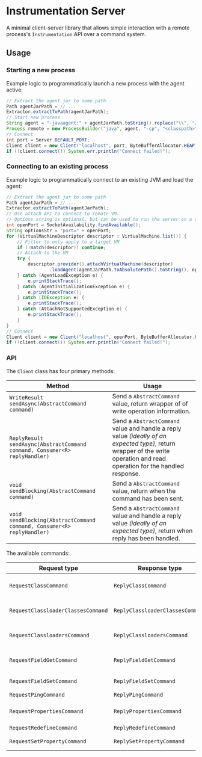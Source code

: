 # Instrumentation Server

A minimal client-server library that allows simple interaction with a remote process's `Instrumentation` API over a command system.

## Usage

### Starting a new process

Example logic to programmatically launch a new process with the agent active:
```java
// Extract the agent jar to some path
Path agentJarPath = // ...
Extractor.extractToPath(agentJarPath);
// Start new process
String agent = "-javaagent:" + agentJarPath.toString().replace("\\", "/");
Process remote = new ProcessBuilder("java", agent, "-cp", "<classpath>", "<main-class>").start();
// Connect
int port = Server.DEFAULT_PORT;
Client client = new Client("localhost", port, ByteBufferAllocator.HEAP);
if (!client.connect()) System.err.println("Connect failed!");
```

### Connecting to an existing process

Example logic to programmatically connect to an existing JVM and load the agent:
```java
// Extract the agent jar to some path
Path agentJarPath = // ...
Extractor.extractToPath(agentJarPath);
// Use attach API to connect to remote VM.
// Options string is optional, but can be used to run the server on a unique port.
int openPort = SocketAvailability.findAvailable();
String optionsStr = "port=" + openPort;
for (VirtualMachineDescriptor descriptor : VirtualMachine.list()) {
	// Filter to only apply to a target VM
	if (!match(descriptor)) continue;
	// Attach to the VM
	try {
		descriptor.provider().attachVirtualMachine(descriptor)
				.loadAgent(agentJarPath.toAbsolutePath().toString(), optionsStr);
	} catch (AgentLoadException e) {
		e.printStackTrace();
	} catch (AgentInitializationException e) {
		e.printStackTrace();
	} catch (IOException e) {
		e.printStackTrace();
	} catch (AttachNotSupportedException e) {
		e.printStackTrace();
	}
}
// Connect
Client client = new Client("localhost", openPort, ByteBufferAllocator.HEAP);
if (!client.connect()) System.err.println("Connect failed!");
```

### API

The `Client` class has four primary methods:

| Method                                                                     | Usage |
|----------------------------------------------------------------------------|-------|
| `WriteResult sendAsync(AbstractCommand command)`                           | Send a `AbstractCommand` value, return wrapper of of write operation information. |
| `ReplyResult sendAsync(AbstractCommand command, Consumer<R> replyHandler)` | Send a `AbstractCommand` value and handle a reply value _(ideally of an expected type)_, return wrapper of the write operation and read operation for the handled response. |
| `void sendBlocking(AbstractCommand command)`                               | Send a `AbstractCommand` value, return when the command has been sent. |
| `void sendBlocking(AbstractCommand command, Consumer<R> replyHandler)`     | Send a `AbstractCommand` value and handle a reply value _(ideally of an expected type)_, return when reply has been handled. |

The available commands:

| Request type                       | Response type                    | Description |
|------------------------------------|----------------------------------|-------------|
| `RequestClassCommand`              | `ReplyClassCommand`              | Get the `byte[]` of a class, wrapped as a `ClassData` type. |
| `RequestClassloaderClassesCommand` | `ReplyClassloaderClassesCommand` | Get the names of classes belonging to a given `ClassLoader`. |
| `RequestClassloadersCommand`       | `ReplyClassloadersCommand`       | Get the `int loaderId` values of all `ClassLoader` values. |
| `RequestFieldGetCommand`           | `ReplyFieldGetCommand`           | Get the `String` representation of a `static` field's value. |
| `RequestFieldSetCommand`           | `ReplyFieldSetCommand`           | Set the value of a `static` field's value. |
| `RequestPingCommand`               | `ReplyPingCommand`               | Ping pong. |
| `RequestPropertiesCommand`         | `ReplyPropertiesCommand`         | Get the `System.getProperties()` values. |
| `RequestRedefineCommand`           | `ReplyRedefineCommand`           | Redefine a class. |
| `RequestSetPropertyCommand`        | `ReplySetPropertyCommand`        | Set a value within the `System.getProperties()`. |

